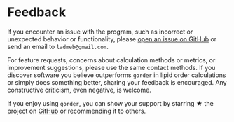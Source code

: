 # Feedback

If you encounter an issue with the program, such as incorrect or unexpected behavior or functionality, please [open an issue on GitHub](https://github.com/Ladme/gorder/issues) or send an email to `ladmeb@gmail.com`.


For feature requests, concerns about calculation methods or metrics, or improvement suggestions, please use the same contact methods. If you discover software you believe outperforms `gorder` in lipid order calculations or simply does something better, sharing your feedback is encouraged. Any constructive criticism, even negative, is welcome.

If you enjoy using `gorder`, you can show your support by starring ★ the project on [GitHub](https://github.com/Ladme/gorder) or recommending it to others.
